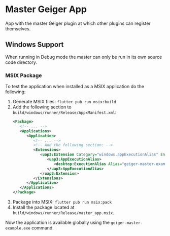 # Master Geiger App

App with the master Geiger plugin at which other plugins can register themselves.

## Windows Support

When running in Debug mode the master can only be run in its own source code directory.

### MSIX Package

To test the application when installed as a MSIX application do the following:

1. Generate MSIX files: `flutter pub run msix:build`
2. Add the following section to `build/windows/runner/Release/AppxManifest.xml`:
   ```xml
   <Package>
      <!-- ... -->
      <Applications>
         <Application>
            <!-- ... -->
            <!-- Add the following section: -->
            <Extensions>
               <uap3:Extension Category="windows.appExecutionAlias" EntryPoint="Windows.FullTrustApplication">
                  <uap3:AppExecutionAlias>
                     <desktop:ExecutionAlias Alias="geiger-master-example.exe"/>
                  </uap3:AppExecutionAlias>
               </uap3:Extension>
            </Extensions>
         </Application>
      </Applications>
   </Package>
   ```
3. Package into MSIX: `flutter pub run msix:pack`
4. Install the package located at `build/windows/runner/Release/master_app.msix`.

Now the application is available globally using the `geiger-master-example.exe` command.